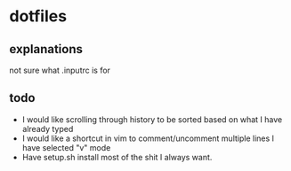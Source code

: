 # dotfiles

## explanations
not sure what .inputrc is for


## todo
- I would like scrolling through history to be sorted based on what I have already typed
- I would like a shortcut in vim to comment/uncomment multiple lines I have selected "v" mode
- Have setup.sh install most of the shit I always want.
